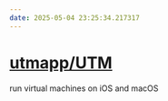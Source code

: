 ```yaml
---
date: 2025-05-04 23:25:34.217317
---
```


# [utmapp/UTM](https://github.com/utmapp/UTM)

run virtual machines on iOS and macOS